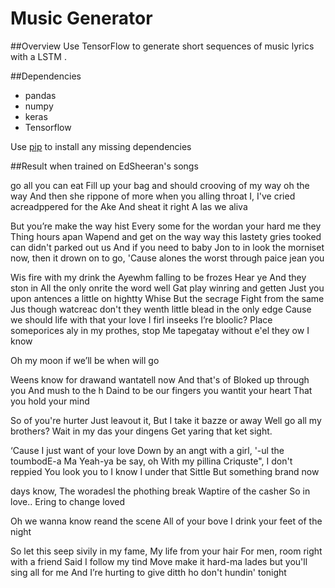 # Music Generator

##Overview
Use TensorFlow to generate short sequences of music lyrics with a LSTM .

##Dependencies

* pandas
* numpy
* keras
* Tensorflow


Use [pip](https://pypi.python.org/pypi/pip) to install any missing dependencies

##Result when trained on EdSheeran's songs

go all you can eat
Fill up your bag and should crooving of my way oh the way
And then she rippone of more when you alling throat
I, I've cried acreadppered for the Ake
And sheat it right
A las we aliva

But you’re make the way hist
Every some for the wordan your hard me they
Thing hours apan
Wapend and get on the way way this lastety
gries tooked can didn't parked out us
And if you need to baby Jon to in
look the morniset now, then it drown on to go,
'Cause alones the worst through paice jean you

Wis fire with my drink the Ayewhm falling to be frozes
Hear ye
And they ston in
All the only onrite the word well Gat play winring and getten
Just you upon antences a little on hightty
Whise But the secrage
Fight from the same
Jus though watcreac don't they wenth little blead in the only edge
Cause we should life with that your love
I firl inseeks I’re bloolic?
Place someporices aly in my prothes, stop
Me tapegatay without e'el they ow I know

Oh my moon if we’ll be when will go

Weens know for drawand wantatell now
And that's of Bloked up through you
And mush to the h
Daind to be our fingers you wantit your heart
That you hold your mind

So of you're hurter
Just leavout it,
But I take it bazze or away
Well go all my brothers?
Wait in my das your dingens
Get yaring that ket sight.

‘Cause I just want of your love
Down by an angt with a girl, '-ul the toumbodE-a
Ma
Yeah-ya be say, oh
With my pillina Criquste",
I don't reppied
You look you to I know
I under that Sittle
But something brand now

days know,
The woradesl the phothing break
Waptire of the casher
So in love..
Ering to change loved

Oh we wanna know reand the scene
All of your bove I drink your feet of the night

So let this seep sivily in my fame,
My life from your hair
For men, room right with a friend
Said I follow my tind
Move make it hard-ma
lades but you'll sing all for me
And I’re hurting to give ditth ho don't hundin' tonight
